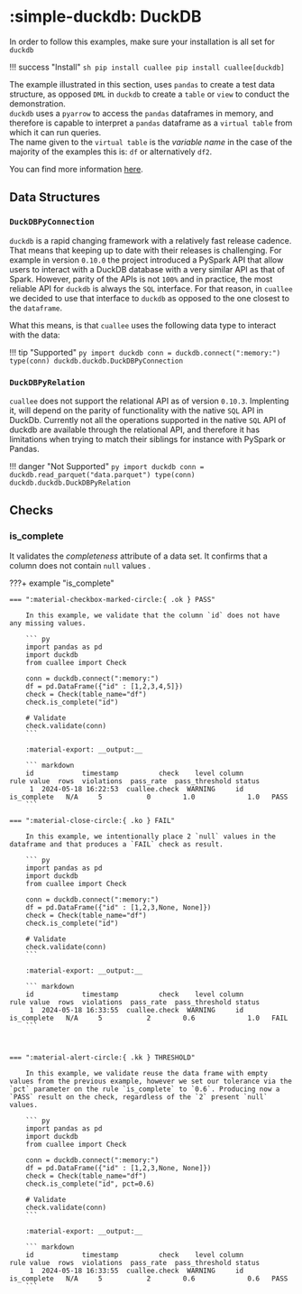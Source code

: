 # :simple-duckdb: DuckDB

In order to follow this examples, make sure your installation is all set for `duckdb`

!!! success "Install"
    ``` sh
    pip install cuallee
    pip install cuallee[duckdb]
    ```

The example illustrated in this section, uses `pandas` to create a test data structure, as opposed `DML` in `duckdb` to create a `table` or `view` to conduct the demonstration.<br/>
`duckdb` uses a `pyarrow` to access the `pandas` dataframes in memory, and therefore is capable to interpret a `pandas` dataframe as a `virtual table` from which it can run queries.<br/>
The name given to the `virtual table` is the _variable name_ in the case of the majority of the examples this is: `df` or alternatively `df2`.

You can find more information [here](https://duckdb.org/docs/guides/python/sql_on_pandas).

## Data Structures

### `DuckDBPyConnection`

`duckdb` is a rapid changing framework with a relatively fast release cadence. That means that keeping up to date with their releases is challenging. For example in version `0.10.0` the project introduced a PySpark API that allow users to interact with a DuckDB database with a very similar API as that of Spark. However, parity of the APIs is not `100%` and in practice, the most reliable API for `duckdb` is always the `SQL` interface. For that reason, in `cuallee` we decided to use that interface to `duckdb` as opposed to the one closest to the `dataframe`.

What this means, is that `cuallee` uses the following data type to interact with the data:

!!! tip "Supported"
    ``` py
    import duckdb
    conn = duckdb.connect(":memory:")
    type(conn)
    duckdb.duckdb.DuckDBPyConnection
    ```

### `DuckDBPyRelation`

`cuallee` does not support the relational API as of version `0.10.3`. Implenting it, will depend on the parity of functionality with the native `SQL` API in DuckDb. Currently not all the operations supported in the native `SQL` API of duckdb are available through the relational API, and therefore it has limitations when trying to match their siblings for instance with PySpark or Pandas.


!!! danger "Not Supported"
    ``` py
    import duckdb
    conn = duckdb.read_parquet("data.parquet")
    type(conn)
    duckdb.duckdb.DuckDBPyRelation
    ```

## Checks

### is_complete

It validates the _completeness_ attribute of a data set. It confirms that a column does not contain `null` values   .


???+ example "is_complete"

    === ":material-checkbox-marked-circle:{ .ok } PASS"

        In this example, we validate that the column `id` does not have any missing values.

        ``` py
        import pandas as pd
        import duckdb
        from cuallee import Check

        conn = duckdb.connect(":memory:")
        df = pd.DataFrame({"id" : [1,2,3,4,5]})
        check = Check(table_name="df")
        check.is_complete("id")

        # Validate
        check.validate(conn)
        ```

        :material-export: __output:__

        ``` markdown
        id            timestamp          check    level column         rule value  rows  violations  pass_rate  pass_threshold status
         1  2024-05-18 16:22:53  cuallee.check  WARNING     id  is_complete   N/A     5           0        1.0             1.0   PASS
        ```

    === ":material-close-circle:{ .ko } FAIL"

        In this example, we intentionally place 2 `null` values in the dataframe and that produces a `FAIL` check as result.

        ``` py
        import pandas as pd
        import duckdb
        from cuallee import Check

        conn = duckdb.connect(":memory:")
        df = pd.DataFrame({"id" : [1,2,3,None, None]})
        check = Check(table_name="df")
        check.is_complete("id")

        # Validate
        check.validate(conn)
        ```

        :material-export: __output:__

        ``` markdown
        id            timestamp          check    level column         rule value  rows  violations  pass_rate  pass_threshold status
         1  2024-05-18 16:33:55  cuallee.check  WARNING     id  is_complete   N/A     5           2        0.6             1.0   FAIL
        ```



    === ":material-alert-circle:{ .kk } THRESHOLD"

        In this example, we validate reuse the data frame with empty values from the previous example, however we set our tolerance via the `pct` parameter on the rule `is_complete` to `0.6`. Producing now a `PASS` result on the check, regardless of the `2` present `null` values.

        ``` py
        import pandas as pd
        import duckdb
        from cuallee import Check

        conn = duckdb.connect(":memory:")
        df = pd.DataFrame({"id" : [1,2,3,None, None]})
        check = Check(table_name="df")
        check.is_complete("id", pct=0.6)

        # Validate
        check.validate(conn)
        ```

        :material-export: __output:__

        ``` markdown
        id            timestamp          check    level column         rule value  rows  violations  pass_rate  pass_threshold status
         1  2024-05-18 16:33:55  cuallee.check  WARNING     id  is_complete   N/A     5           2        0.6             0.6   PASS
        ```
